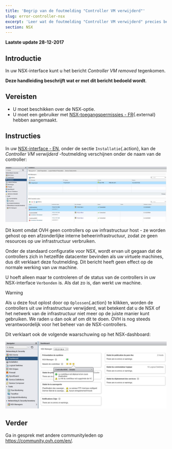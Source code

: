 ```yaml
---
title: 'Begrip van de foutmelding "Controller VM verwijderd"'
slug: error-controller-nsx
excerpt: 'Leer wat de foutmelding "Controller VM verwijderd" precies betekent'
section: NSX
---
```


**Laatste update 28-12-2017**

## Introductie

In uw NSX-interface kunt u het bericht *Controller VM removed* tegenkomen.

**Deze handleiding beschrijft wat er met dit bericht bedoeld wordt**.


## Vereisten

- U moet beschikken over de NSX-optie.
- U moet een gebruiker met [NSX-toegangspermissies - FR](https://docs.ovh.com/fr/private-cloud/changer-les-droits-d-un-utilisateur/){.external} hebben aangemaakt.


## Instructies

In uw [NSX-interface - EN](https://docs.ovh.com/gb/en/private-cloud/accessing-NSX-interface/), onder de sectie `Installatie`{.action}, kan de *Controller VM verwijderd* -foutmelding verschijnen onder de naam van de controller:

![Controller VM verwijderd -foutmelding](images/controllervmdeleted.JPG)


Dit komt omdat OVH geen controllers op uw infrastructuur host - ze worden gehost op een afzonderlijke interne beheerinfrastructuur, zodat ze geen resources op uw infrastructuur verbruiken.

Onder de standaard configuratie voor NSX, wordt ervan uit gegaan dat de controllers zich in hetzelfde datacenter bevinden als uw virtuele machines, dus dit verklaart deze foutmelding. Dit bericht heeft geen effect op de normale werking van uw machine.

U hoeft alleen maar te controleren of de status van de controllers in uw NSX-interface `Verbonden` is. Als dat zo is, dan werkt uw machine.


> [!warning]
>
> Als u deze fout oplost door op `Oplossen`{.action} te klikken, worden de controllers uit uw infrastructuur verwijderd, wat betekent dat u de NSX of het netwerk van de infrastructuur niet meer op de juiste manier kunt gebruiken. We raden u dan ook af om dit te doen. OVH is nog steeds verantwoordelijk voor het beheer van de NSX-controllers.
> 

Dit verklaart ook de volgende waarschuwing op het NSX-dashboard:

![Waarschuwing op de NSX-interface](images/controllervmdeleted2.JPG)


## Verder

Ga in gesprek met andere communityleden op <https://community.ovh.com/en/>.